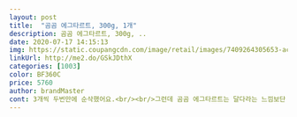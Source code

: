 ```yaml
---
layout: post 
title:  "곰곰 에그타르트, 300g, 1개" 
description: 곰곰 에그타르트, 300g, ..
date: 2020-07-17 14:15:13 
img: https://static.coupangcdn.com/image/retail/images/7409264305653-ac9f6460-fd3d-4750-9ad9-69833f988565.jpg 
linkUrl: http://me2.do/GSkJDthX 
categories: [1003] 
color: BF360C 
price: 5760 
author: brandMaster 
cont: 3개씩 두번만에 순삭했어요.<br/><br/>그런데 곰곰 에그타르트는 달다라는 느낌보단 부드럽다라는 말이 더 맞는 것 같아요.<br/><br/>그리고 커스터드 계란 크림이 한 가득 들어가 있는데도 너무 달다라는 느낌도 없이<br/>그저 달뿐인데 말이죠.<br/><br/>더 먹기 좋게 만드는 것 같아요.<br/><br/>마음이 급하네요 ㅎㅎ<br/>먹기도 불편한데 이건 떨어지지 않네요.<br/><br/>바로 구매했는데요.<br/><br/>보통 사 먹어도 한 개만 먹고 두 개째는 도저히 못 먹겠었는데 곰곰꺼는 그냥 먹게 돼요.<br/><br/>보통 제과점을 이용하는편.<br/><br/>부드러운 먹거리만 찾는중인데<br/>부드러움은 물론 겉에 있는 패스츄리도 부드러워서 되게 만족스러웠어요.<br/><br/>세심(?)하게 따져서 드시는게아니라면<br/>수제과자점이나 제과점같은 퀄리티를<br/>순삭했잖아요 ㅠ.<br/>ㅠ<br/> 
---
```

 